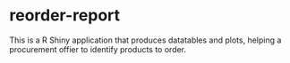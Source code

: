 # reorder-report
This is a R Shiny application that produces datatables and plots, helping a procurement offier to identify products to order.
